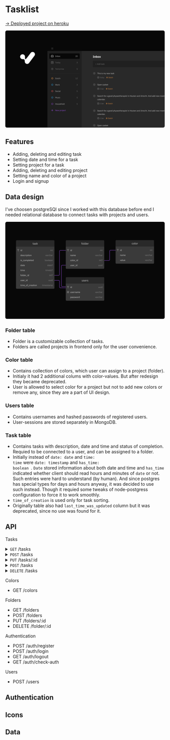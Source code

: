# Tasklist
[→ Deployed project on heroku](srgprp-tasklist.herokuapp.com/)

![index-screen](./readme-media/Cover.png)

## Features

- Adding, deleting and editing task
- Setting date and time for a task
- Setting project for a task
- Adding, deleting and editing project
- Setting name and color of a project
- Login and signup

## Data design
I've choosen postgreSQl since I worked with this database before end I needed relational database to connect tasks with projects and users.

![DB diagram](./readme-media/DBdiagram.png)

### Folder table

- Folder is a customizable collection of tasks. 
- Folders are called projects in frontend only for the user convenience.

### Color table

- Contains collection of colors, which user can assign to a project (folder).
- Initialy it had 2 additional colums with color-values. But after redesign they became deprecated.
- User is allowed to select color for a project but not to add new colors or remove any, since they are a part of UI design. 

### Users table

- Contains usernames and hashed passwords of registered users.
- User-sessions are stored separately in MongoDB.

### Task table

- Contains tasks with description, date and time and status of completion. Requied to be connected to a user, and can be assigned to a folder.
- Initially instead of <code>date: date</code> and <code>time: time</code> were <code>date: timestamp</code> and <code>has_time: boolean </code>. <code>Date</code> stored information about both date and time and <code>has_time</code> indicated whether client should read hours and minutes of <code>date</code> or not. Such entries were hard to understand (by human). And since postgres has special types for days and hours anyway, it was decided to use such instead. Though it requied some tweaks of node-postgress configuration to force it to work smoothly.
- <code>time_of_creation</code> is used only for task sorting.
- Originally table also had <code>last_time_was_updated</code> column but it was deprecated, since no use was found for it.

## API

Tasks

<details>
<summary><code>GET</code> /tasks</summary>

### Example Request
```javascript
GET https://tasklist.heroku.com/tasks
```

</details>

<details>

<summary><code>POST</code> /tasks</summary>


### Example Request
```javascript
GET https://tasklist.heroku.com/tasks
{
    "description": "REFACTOR first task",
    "date": "2022-08-17",
    "time": "16:00",
    "folder_id": 1
}
```
</details>

<details>
<summary><code>PUT</code> /tasks/:id</summary>

```javascript
PUT http://localhost:5000/tasks/110
{
    "description": "To the dentist",
    "date": "2022-02-11",
    "time": "14:00",
    "folder_id": 1
    }
```
</details>

<details>
<summary><code>POST</code> /tasks</summary>


```javascript
// Example Request

POST http://localhost:5000/tasks
{
    "description": "REFACTOR first task",
    "date": "2022-08-17",
    "time": "16:00",
    "folder_id": 1
}
```
</details>

<details>
<summary><code>DELETE</code> /tasks</summary>
Example Request
    
    DELETE http://localhost:5000/tasks/120
</details>


Colors
- GET /colors

Folders
- GET /folders
- POST /folders
- PUT /folders/:id
- DELETE /folder/:id

Authentication
- POST /auth/register
- POST /auth/login
- GET /auth/logout
- GET /auth/check-auth

Users
- POST /users

## Authentication

## Icons

## Data